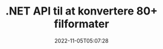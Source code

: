 ---
############################# Static ############################
layout: "product"
date: 2022-11-05T05:07:28
draft: false

product: "Conversion"
product_tag: "conversion"
platform: .NET
platform_tag: net

############################# Head ############################
head_title: "C# .NET Document Conversion API | Konverter PDF Word Excel PPTX HTML-billeder"
head_description: "C# .NET Document Conversion API. Konverter PDF Word DOC DOCX, Excel-regneark PPT PPTX, HTML, PSD, MPT MPP, E-mail MSG EMLX, AutoCAD og billedfilformater."

############################# Header ############################
title: ".NET API til at konvertere 80+ filformater"
description: "Enkel API til at integrere dokument- og billedkonverteringsfunktionalitet i .NET-applikationer uden at installere ekstern software."
button:
    enable: true
    icon: "fas fa-arrow-down"
    label: "Download gratis prøveversion"
    link: "https://downloads.groupdocs.com/conversion/net"

############################# SubMenu ############################
submenu:
    enable: true
    
    left:
        img_alt: "GroupDocs.Conversion for .NET"
        image: "https://www.groupdocs.cloud/templates/groupdocs/images/product-logos/groupdocs-conversion-net.png"
        product: "GroupDocs.Conversion"
        platform: ".NET"

    middle:
        button:
            # button loop
            - link: "#overview"
              text: "Oversigt"

            # button loop
            - link: "#features"
              text: "Funktioner"

            # button loop
            - link: "#support"
              text: "Support"

            # button loop
            - link: "https://products.groupdocs.app/conversion"
              text: "Live demo"

            # button loop
            - link: "https://purchase.groupdocs.com/pricing/conversion/net"
              text: "Prissætning"

    right:
        link_download: "https://downloads.groupdocs.com/conversion"
        link_learn: "https://docs.groupdocs.com/conversion/net/"
        link_buy: "https://purchase.groupdocs.com"

############################# Overview ############################
overview:
    enable: true
    content: |
      GroupDocs.Conversion for .NET tilbyder enkle sæt API'er, der gør det muligt for udviklere at bygge kraftfulde dokumentkonverteringsapplikationer i C#, ASP.NET og andre .NET-relaterede teknologier. GroupDocs.Conversion for .NET API leverer hurtig, effektiv og pålidelig filkonverteringsløsning til dine slutbrugere. Det understøtter udførelse af nøjagtige konverteringer blandt alle populære forretningsdokumentformater, herunder: PDF, HTML, e-mail, Microsoft Word-dokumenter, Excel-regneark, PowerPoint-præsentationer, Project, Photoshop, CorelDraw, AutoCAD, diagrammer, rasterbilledfilformater og mange flere. Dokumentkonverteringsbiblioteket registrerer automatisk kildedokumentformatet og giver dig al kontrol til at konvertere enten hele dokumentet eller specifikke sider til det ønskede outputformat. Det er nemmere at erstatte manglende skrifttyper med foretrukne og tilføje tekst- eller billedvandmærker til enhver dokumentside.

      GroupDocs.Conversion for .NET kan bruges til at udvikle applikationer i ethvert udviklingsmiljø, der er rettet mod .NET-platformen. Den er kompatibel med alle .NET-baserede sprog og understøtter populære operativsystemer (Windows, Linux, MacOS), hvor Mono eller .NET frameworks (inklusive .NET Core) kan installeres.
    tabs:
      enable: true
      
      ## TAB ONE ##
      tab_one:
        description: |
          Følgende er en oversigt over GroupDocs.Conversion for .NET:
        
        right:
          enable: true
          icon: "fab fa-html5"
          title: "Oversigt"
          content: |
            * Automatisk registrering af filtype
            * Konverter dokumenter
            * Konverter præsentationer
            * Konverter regneark
            * Konverter rasterbilleder
            * Konverter PDF-dokumenter
            * Konverter andre formater
            * Anvend vandmærke
            * Angiv filadgangskode
            * Tilpas konvertering

      ## TAB TWO ##
      tab_two:
        description: |
          GroupDocs.Conversion for .NET understøtter konvertering mellem alle populære og almindeligt anvendte [dokumentfilformater](https://docs.groupdocs.com/conversion/net/supported-document-formats/).

        left:
          enable: true
          table:
            # table loop
            - title: "Konverter fra:"
              content: |
                * **Dokumenter**: DOC, DOCX, DOCM, DOT, DOTX, DOTM, RTF, TXT, ODT, OTT
                * **Regneark**: XLS, XLSX, XLSM, XLSB, CSV, XLS2003, ODS, TSV, XLT, XLTX, XLTM, XLAM, FODS, SXC
                * **Præsentationer**: PPT, PPTX, PPS, PPSX, ODP, POT, POTX, POTM, PPTM, PPSM, FODP
                * **Billeder**: TIF, TIFF, JPG, JPEG, PNG, GIF, BMP, ICO, DIB, JPC, JPEG-LS, JPEG2000
                * **Bærbar**: PDF, XPS, OXPS, EPUB
                * **HTML**: HTM, HTML, MHTML
                * **Metafiler**: EMZ, WMZ
                * **PhotoShop**: PSD
                * **Projekt**: MPP, MPT, MPX
                * **Outlook**: PST, OST
                * **E-mail**: MSG, EML, EMLX
                * **Diagrammer**: VSD, VSDX, VSDM, VSS, VSSM, VST, VSTM, VSX, VTX, VDW, VDX, SVG, SVGZ
                * **AutoCAD**: DXF, DWG, DWF, STL, IFC, DWT
                * **PostScript**: EPS, PS, PSL, CGM
                * **CorelDRAW**: CDR, CMX
                * **Andet**: VCF, PLT, LGS, OTG, MD, AI, LOG

        right:
          enable: true
          table:
            # table loop
            - title: "Konvertere til:"
              content: |
                * **Dokumenter**: DOC, DOCX, DOCM, DOT, DOTX, DOTM, RTF, TXT, ODT, OTT
                * **Regneark**: XLS, XLSX, XLSM, XLSB, CSV, XLS2003, TSV, XLTX, ODS, XLAM, FODS, DIF, SXC
                * **Præsentationer**: PPT, PPTX, PPS, PPSX, ODP, POTX, POTM, PPTM, PPSM, FODP
                * **Billeder**: TIF, TIFF, JPG, JPEG, PNG, GIF, BMP, ICO, JPEG2000
                * **Metafiler**: EMF, WMF, EMZ, WMZ
                * **Diagrammer**: SVGZ
                * **Bærbar**: PDF, XPS
                * **HTML**: HTM, HTML, MHTML
                **Andet**: MD

      ## TAB THREE ##
      tab_three:
        description: |
          GroupDocs.Conversion for .NET understøtter følgende operativsystemer, rammer og pakkeadministratorer:
      
        left:
          enable: true
          table:
            # table loop
            - icon: "fab fa-windows"
              title: "Operativsystemer"
              content: |
                Windows Desktop, Windows Server, Windows Azure, Linux, MacOS

            # table loop
            - icon: "fas fa-code"
              title: "Understøttede rammer"
              content: |
                Frameworks: .NET Framework, .NET Standard, .NET Core, Mono

        right:
          enable: true
          table:
            # table loop
            - icon: "fas fa-box"
              title: "Pakkeadministrator"
              content: |
                Nuget

            # table loop
            - icon: "fas fa-tools"
              title: "Pakkeadministrator"
              content: |
                Microsoft Visual Studio, Xamarin, MonoDevelop

############################# Features ############################
features:
    enable: true
    title: "GroupDocs.Conversion for .NET funktioner"

    feature:
      # feature loop
      - icon: "fas fa-copy"
        content: "Nem integration og målt licensering"

      # feature loop
      - icon: "fas fa-eye"
        content: "Indstil standard zoomindstilling ved konvertering til ord, dias eller celler"

      # feature loop
      - icon: "fas fa-bolt"
        content: "Konverter til/fra alle populære rasterbilledformater & tildel billed-DPI, højde og bredde"
      
      # feature loop
      - icon: "fas fa-file-powerpoint"
        content: "Konverter PDF og billede til gråtoner og lineariser PDF-dokument til internettet"

      # feature loop
      - icon: "fas fa-code"
        content: "Angiv bogmærkeniveau, overskriftsniveau og udvidet niveau i Word til PDF/XPS-konvertering"

      # feature loop
      - icon: "fas fa-cloud"
        content: "Konfigurer og anbring vandmærke i konverteret dokument som baggrund til visning bag tekst"

      # feature loop
      - icon: "fas fa-remove-format"
        content: "Gengiv e-mail-header under konvertering fra e-mail"

      # feature loop
      - icon: "fas fa-comment-slash"
        content: "Indstil brugerdefinerede skrifttyper og indlæs/erstat skrifttype under dokumentkonvertering"

      # feature loop
      - icon: "fas fa-location-arrow"
        content: "Indstil standardskrifttype til at erstatte manglende skrifttyper til konvertering af dokumenter, lysbilleder og regneark"

      # feature loop
      - icon: "fas fa-border-all"
        content: ""

      # feature loop
      - icon: "fas fa-wrench"
        content: "Konverter regneark med gitterlinjer og fjern kommentarer fra dias under konvertering"

      # feature loop
      - icon: "fas fa-columns"
        content: "Konverter specifikke dokumentsider som PDF-format & Konverter specifikt celleområde i regneark"

      # feature loop
      - icon: "fas fa-file-word"
        content: "Vis skjulte ark og spring tomme rækker og kolonner over, mens regneark konverteres"

      # feature loop
      - icon: "fas fa-envelope"
        content: "Tæl det samlede antal sider i et dokument og sæt adgangskoden til et ubeskyttet dokument under konvertering"

      # feature loop
      - icon: "fas fa-print"
        content: "Mulighed for at fjerne anmærkninger og indlejrede filer fra PDF"

      # feature loop
      - icon: "fas fa-file-archive"
        content: "Opret HTML 5-kompatibel markup ved konvertering til HTML"

      # feature loop
      - icon: "fas fa-lock"
        content: "Registrer automatisk kildetype og returner alle mulige konverteringer ved konvertering fra stream"

      # feature loop
      - icon: "fas fa-file-code"
        content: "Mulighed for at returnere hver side i separat stream, mens du konverterer til PDF eller HTML"
      
      # feature loop
      - icon: "fas fa-fill-drip"
        content: "Vis/skjul markeringer, kommentarer og spor ændringer under konvertering fra Word"

      # feature loop
      - icon: "fas fa-file-excel"
        content: "DOCX til Tiff G3-konvertering med skyggemulighed"

      # feature loop
      - icon: "fas fa-heading"
        content: "Konverter specifikke layouts ved konvertering fra CAD-dokument"

      # feature loop
      - icon: "fas fa-project-diagram"
        content: "Automatisk navngivning ved lagring af konverteret dokument til fil"

      # feature loop
      - icon: "fas fa-cube"
        content: "Metered Licensing understøttes til at blive faktureret baseret på brugen af ​​API'en"

      # feature loop
      - icon: "fab fa-uncharted"
        content: "Konverter diagrammer til tekstbehandlingsfilformater"
      
      # feature loop
      - icon: "fab fa-uncharted"
        content: "Tilføj sidetal under konvertering af HTML til tekstbehandlingsdokument"

      # feature loop
      - icon: "fab fa-uncharted"
        content: "Konverter XML-dokumenter til ethvert format uden transformation"

      # feature loop
      - icon: "fab fa-uncharted"
        content: "Overvåg filkonverteringsfremskridt (start, slut) direkte fra applikationen på klientsiden"

    more_feature:
      # more_feature_loop
      - title: "Konverter nemt dokumentformater"
        content: |
          Ved at bruge GroupDocs.Conversion for .NET er det meget nemt at konvertere dokumentfilformat. Følgende eksempel viser dig, hvordan du konverterer en PDF-fil til en DOC-fil ved hjælp af C#:  
            
          {features.more_feature.step1} 
          {features.more_feature.step2} 
          {features.more_feature.step3} 
            
          ```csharp    
           // Indlæs kildefilen DOCX til konvertering
          var converter = new GroupDocs.Conversion.Converter("input.docx");
          // Forbered konverteringsmuligheder for målformatet PDF
          var convertOptions = converter.GetPossibleConversions()["pdf"].ConvertOptions;
          // Konverter til formatet PDF
          converter.Convert("output.pdf", convertOptions);
          ```
            
      # more_feature_loop
      - title: "Konvertering til billedformater"
        content: "GroupDocs.Conversion for .NET kan bruges til at udvikle applikationer i ethvert udviklingsmiljø, der er rettet mod .NET-platformen. Den er kompatibel med alle .NET-baserede sprog og understøtter populære operativsystemer (Windows, Linux, MacOS), hvor Mono eller .NET frameworks (inklusive .NET Core) kan installeres."

      # more_feature_loop
      - title: "Understøtter forskellige PDF-formattyper"
        content: |
          GroupDocs.Conversion for .NET API understøtter dokumentkonvertering til følgende PDF-typer/formater:  
            
          * PdfA_1A
          * PdfA_1B
          * PdfA_2A
          * PdfA_3A
          * PdfA_2B
          * PdfA_2U
          * PdfA_3B
          * PdfA_3U
          * v1_3
          * v1_4
          * v1_5
          * v1_6
          * v1_7
          * PdfX_1A
          * PdfX3

############################# Support ############################
support:
    enable: true

############################# Solutions ############################
solutions:
    enable: true
    title: "GroupDocs.Conversion tilbyder dokumentkonverterings-API'er til andre populære udviklingsmiljøer"

    solution:
        # solution loop
        - img_alt: "GroupDocs.Conversion til Java"
          image: "https://www.groupdocs.cloud/templates/groupdocs/images/product-logos/groupdocs-conversion-java.png"
          product: "GroupDocs.Conversion"
          platform: "Java"
          link: "/conversion/java/"

############################# Back to top ###############################
back_to_top:
  enable: true
---